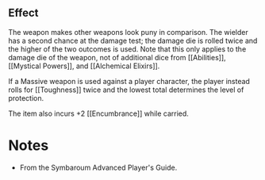 ## Effect
The weapon makes other weapons look puny in comparison. The wielder has a second chance at the damage test; the damage die is rolled twice and the higher of the two outcomes is used. Note that this only applies to the damage die of the weapon, not of additional dice from [[Abilities]], [[Mystical Powers]], and [[Alchemical Elixirs]].

If a Massive weapon is used against a player character, the player instead rolls for [[Toughness]] twice and the lowest total determines the level of protection.

The item also incurs +2 [[Encumbrance]] while carried.
# Notes
* From the Symbaroum Advanced Player's Guide.